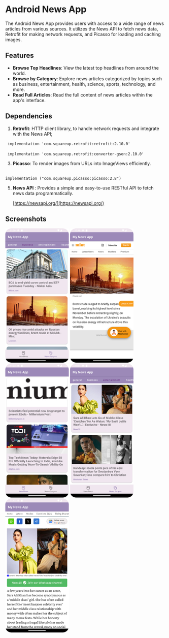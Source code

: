 # Android News App

The Android News App provides users with access to a wide range of news articles from various sources. It utilizes the News API to fetch news data, Retrofit for making network requests, and Picasso for loading and caching images.

## Features

- **Browse Top Headlines**: View the latest top headlines from around the world.
- **Browse by Category**: Explore news articles categorized by topics such as business, entertainment, health, science, sports, technology, and more.
- **Read Full Articles**: Read the full content of news articles within the app's interface.

## Dependencies
1. **Retrofit**: HTTP client library, to handle network requests and integrate with the News API;
```
 implementation 'com.squareup.retrofit:retrofit:2.10.0'

 implementation 'com.squareup.retrofit:converter-gson:2.10.0'
```
3. **Picasso**: To render images from URLs into ImageViews efficiently.
```

implementation ("com.squareup.picasso:picasso:2.8")

```

5. **News API** : Provides a simple and easy-to-use RESTful API to fetch news data programmatically.

   [https://newsapi.org/](https://newsapi.org/)

## Screenshots
<img src="app/src/main/res/drawable/screenshot_01.png" width="200" /> <img src="app/src/main/res/drawable/screenshot07.png" width="200" /> <img src="app/src/main/res/drawable/screenshot03.png" width="200" /> <img src="app/src/main/res/drawable/screenshot02.png" width="200" /> <img src="app/src/main/res/drawable/screenshot06.png" width="200" />
